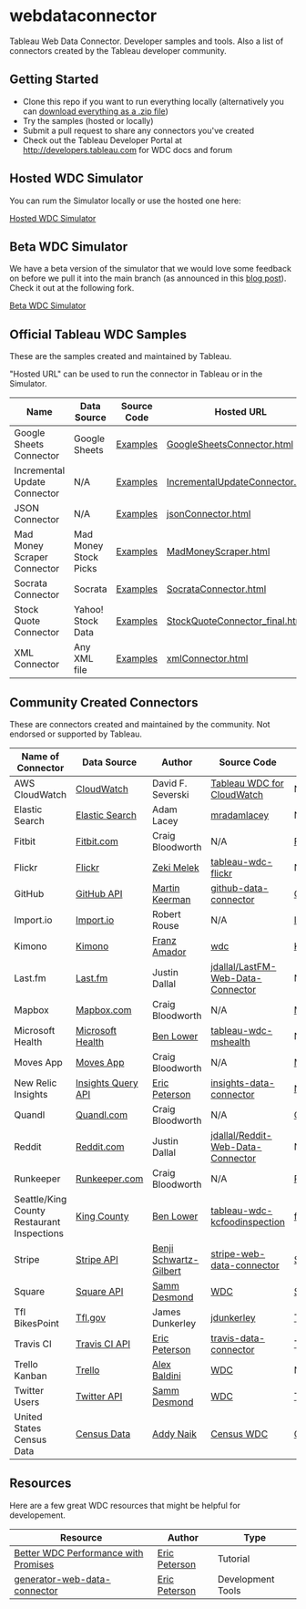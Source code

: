 # webdataconnector

Tableau Web Data Connector.  Developer samples and tools.  Also a list of connectors created by the Tableau developer community.

Getting Started
---------------
* Clone this repo if you want to run everything locally (alternatively you can [download everything as a .zip file](https://github.com/tableau/webdataconnector/archive/gh-pages.zip))
* Try the samples (hosted or locally)
* Submit a pull request to share any connectors you've created
* Check out the Tableau Developer Portal at http://developers.tableau.com for WDC docs and forum

Hosted WDC Simulator
---------------
You can rum the Simulator locally or use the hosted one here:

[Hosted WDC Simulator](http://tableau.github.io/webdataconnector/Simulator.html)

Beta WDC Simulator
---------------
We have a beta version of the simulator that we would love some feedback on before we pull it into the main branch (as announced in this [blog post](https://www.tableau.com/about/blog/2016/2/wdc-now-open-source-and-taking-contributions-50142)). Check it out at the following fork.

[Beta WDC Simulator](https://github.com/dbecks/webdataconnector)


Official Tableau WDC Samples
---------------
These are the samples created and maintained by Tableau.

"Hosted URL" can be used to run the connector in Tableau or in the Simulator.

Name     | Data Source   |  Source Code    |  Hosted URL
-------- |  -------- |  -------- |  -------- 
Google Sheets Connector  |  Google Sheets  |  [Examples](https://github.com/tableau/webdataconnector/tree/gh-pages/Examples)  |  [GoogleSheetsConnector.html](http://tableau.github.io/webdataconnector/Examples/GoogleSheetsConnector.html)
Incremental Update Connector  |  N/A  |  [Examples](https://github.com/tableau/webdataconnector/tree/gh-pages/Examples)  |  [IncrementalUpdateConnector.html](https://tableau.github.io/webdataconnector/Examples/IncrementalUpdateConnector.html)
JSON Connector  |  N/A  |  [Examples](https://github.com/tableau/webdataconnector/tree/gh-pages/Examples)  |  [jsonConnector.html](https://tableau.github.io/webdataconnector/Examples/jsonConnector.html)
Mad Money Scraper Connector  |  Mad Money Stock Picks  |  [Examples](https://github.com/tableau/webdataconnector/tree/gh-pages/Examples)  |  [MadMoneyScraper.html](https://tableau.github.io/webdataconnector/Examples/MadMoneyScraper.html)
Socrata Connector  |  Socrata  |  [Examples](https://github.com/tableau/webdataconnector/tree/gh-pages/Examples)  |  [SocrataConnector.html](https://tableau.github.io/webdataconnector/Examples/SocrataConnector.html)
Stock Quote Connector  |  Yahoo! Stock Data  | [Examples](https://github.com/tableau/webdataconnector/tree/gh-pages/Examples)  |  [StockQuoteConnector_final.html](https://tableau.github.io/webdataconnector/Examples/StockQuoteConnector_final.html)
XML Connector  |  Any XML file  | [Examples](https://github.com/tableau/webdataconnector/tree/gh-pages/Examples)  |  [xmlConnector.html](https://tableau.github.io/webdataconnector/Examples/xmlConnector.html)


Community Created Connectors
---------------
These are connectors created and maintained by the community.  Not endorsed or supported by Tableau.

Name of Connector     | Data Source   |  Author   |   Source Code    |  Hosted URL
-------- |  -------- |  -------- |  --------  | ---------
AWS CloudWatch | [CloudWatch](https://aws.amazon.com/cloudwatch/) | David F. Severski|  [Tableau WDC for CloudWatch](https://github.com/davidski/tableau-wdc-cloudwatch)  |  N/A
Elastic Search | [Elastic Search](https://www.elastic.co/products/elasticsearch) | Adam Lacey  |  [mradamlacey](https://github.com/mradamlacey/elasticsearch-tableau-connector)  |  N/A
Fitbit | [Fitbit.com](https://www.fitbit.com/) | Craig Bloodworth  |  N/A  |  [Fitbit WDC](http://data.theinformationlab.co.uk/fitbit.html)
Flickr | [Flickr](https://www.flickr.com/services/api/) | [Zeki Melek](https://github.com/melekzek)  |  [tableau-wdc-flickr](https://github.com/melekzek/tableau-wdc-flickr)  |  N/A
GitHub | [GitHub API](https://developer.github.com/v3/) | [Martin Keerman](https://github.com/etroid) | [github-data-connector](https://github.com/tableau-mkt/github-data-connector) | [GitHub WDC](https://github-web-data-connector.herokuapp.com)
Import.io | [Import.io](https://www.import.io/) | Robert Rouse  |  N/A  |  [Import.io WDC](http://connectors.poc.interworks.com/importio/importio-magic.html)
Kimono | [Kimono](https://www.kimonolabs.com/) | [Franz Amador](https://github.com/fgamador) | [wdc](https://github.com/fgamador/wdc) | [KimonoConnector.html](https://fgamador.github.io/wdc/KimonoConnector.html)
Last.fm | [Last.fm](http://www.last.fm/) | Justin Dallal  |  [jdallal/LastFM-Web-Data-Connector](https://github.com/jdallal/LastFM-Web-Data-Connector)  |  N/A
Mapbox | [Mapbox.com](https://www.mapbox.com/) | Craig Bloodworth  |  N/A  |  [Mapbox WDC](http://data.theinformationlab.co.uk/directions.html)
Microsoft Health | [Microsoft Health](http://developer.microsoftband.com/cloudAPI) | [Ben Lower](https://github.com/benlower)  |  [tableau-wdc-mshealth](https://github.com/benlower/tableau-wdc-mshealth)  |  N/A
Moves App | [Moves App](https://www.moves-app.com/) | Craig Bloodworth  |  N/A  |  [Moves App WDC](http://data.theinformationlab.co.uk/moves.html)
New Relic Insights | [Insights Query API](https://docs.newrelic.com/docs/insights/new-relic-insights/adding-querying-data/querying-your-data-remotely) | [Eric Peterson](https://github.com/iamEAP) | [insights-data-connector](https://github.com/tableau-mkt/insights-data-connector) | [NR Insights WDC](https://insights-web-data-connector.herokuapp.com/)
Quandl | [Quandl.com](https://www.quandl.com/) | Craig Bloodworth  |  N/A  |  [Quandl WDC](http://data.theinformationlab.co.uk/quandl.html)
Reddit | [Reddit.com](https://www.reddit.com/) | Justin Dallal  |  [jdallal/Reddit-Web-Data-Connector](https://github.com/jdallal/Reddit-Web-Data-Connector)  |  N/A
Runkeeper | [Runkeeper.com](https://runkeeper.com/) | Craig Bloodworth  |  N/A  |  [Runkeeper WDC](http://data.theinformationlab.co.uk/runkeeper.html)
Seattle/King County Restaurant Inspections  | [King County](http://kingcounty.gov/healthservices/health/ehs/foodsafety/inspections/system.aspx) | [Ben Lower](https://github.com/benlower)  |  [tableau-wdc-kcfoodinspection](https://github.com/benlower/tableau-wdc-kcfoodinspection)  |  [foodInspectionWDC.html](http://benlower.github.io/tableau-wdc-kcfoodinspection/foodInspectionWDC.html)
Stripe | [Stripe API](https://stripe.com/docs/api) | [Benji Schwartz-Gilbert](https://github.com/benjisg) | [stripe-web-data-connector](https://github.com/benjisg/stripe-web-data-connector) | [Stripe WDC](https://benjisg.github.io/stripe-web-data-connector/stripe.html) | 
Square | [Square API](https://connect.squareup.com/) | [Samm Desmond](https://github.com/sdesmond46)  |  [WDC](https://github.com/sdesmond46/WDC)  |  [Square WDC](http://webdataconnector.azurewebsites.net/Connectors/Square/)
Tfl BikesPoint | [Tfl.gov](https://tfl.gov.uk/modes/cycling/santander-cycles) | James Dunkerley  |  [jdunkerley](https://github.com/jdunkerley/TableauWebData)  |  [Tfl BikesPoint WDC](http://jdunkerleytableau.azurewebsites.net/Bikes)
Travis CI | [Travis CI API](http://docs.travis-ci.com/api/) | [Eric Peterson](https://github.com/iamEAP) | [travis-data-connector](https://github.com/tableau-mkt/travis-data-connector) | [Travis CI WDC](https://travis-web-data-connector.herokuapp.com)
Trello Kanban | [Trello](https://trello.com/) | [Alex Baldini](https://github.com/abaldini/) | [WDC](https://github.com/abaldini/trello_WDC) | NA
Twitter Users | [Twitter API](https://dev.twitter.com/rest/public) | [Samm Desmond](https://github.com/sdesmond46)  |  [WDC](https://github.com/sdesmond46/WDC)  |  [Twitter WDC](http://webdataconnector.azurewebsites.net/Connectors/Twitter/)
United States Census Data | [Census Data](http://www.census.gov/data/developers/data-sets/decennial-census-data.html) | [Addy  Naik](https://github.com/port80labs)  | [Census WDC](https://github.com/port80labs/census-wdc) |  [Census WDC](https://census-tableau-wdc.herokuapp.com/)

Resources
---------------
Here are a few great WDC resources that might be helpful for developement.

Resource     | Author   |  Type    
-------- |  -------- |  --------
[Better WDC Performance with Promises](https://www.eric.pe/terson/engineers/better-wdc-performance-with-promises?utm_source=Twitter&utm_medium=Social&utm_campaign=Links&utm_source=Hootsuite&utm_medium=Social&utm_campaign=TableauSocial&hootPostID=968bfaeedfa4bcfb2e9087393c8f2c70)  |  [Eric Peterson](https://github.com/iamEAP)  |  Tutorial
[generator-web-data-connector](https://www.npmjs.com/package/generator-web-data-connector)  |  [Eric Peterson](https://github.com/iamEAP)  |  Development Tools

